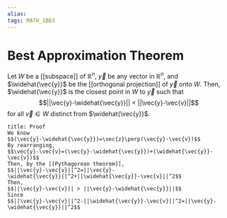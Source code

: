 ```yaml
---
alias:
tags: MATH_1B03
---
```

# Best Approximation Theorem
Let $W$ be a [[subspace]] of $\mathbb{R}^n$, $\vec{y}$ be any vector in $\mathbb{R}^n$, and $\widehat{\vec{y}}$ be the [[orthogonal projection]] of $\vec{y}$ onto $W$. Then, $\widehat{\vec{y}}$ is the closest point in $W$ to $\vec{y}$ such that 
$$||\vec{y}-\widehat{\vec{y}}|| < ||\vec{y}-\vec{v}||$$
for all $\vec{v}\in{W}$ distinct from $\widehat{\vec{y}}$.

```ad-abstract
title: Proof
We know
$$(\vec{y}-\widehat{\vec{y}})=\vec{z}\perp(\vec{y}-\vec{v})$$
By rearranging,
$$\vec{y}-\vec{v}=(\vec{y}-\widehat{\vec{y}})+(\widehat{\vec{y}}-\vec{v})$$
Then, by the [[Pythagorean theorem]],
$$||\vec{y}-\vec{v}||^2=||\vec{y}-\widehat{\vec{y}}||^2+||\widehat{\vec{y}}-\vec{v}||^2$$
Then,
$$||\vec{y}-\vec{v}|| > ||\vec{y}-\widehat{\vec{y}}||$$
Since 
$$||\vec{y}-\vec{v}||^2-||\widehat{\vec{y}}-\vec{v}||^2=||\vec{y}-\widehat{\vec{y}}||^2$$
```